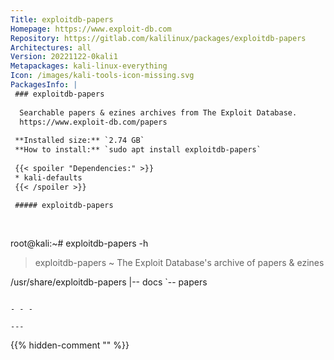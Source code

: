 ```yaml
---
Title: exploitdb-papers
Homepage: https://www.exploit-db.com
Repository: https://gitlab.com/kalilinux/packages/exploitdb-papers
Architectures: all
Version: 20221122-0kali1
Metapackages: kali-linux-everything 
Icon: /images/kali-tools-icon-missing.svg
PackagesInfo: |
 ### exploitdb-papers
 
  Searchable papers & ezines archives from The Exploit Database.
  https://www.exploit-db.com/papers
 
 **Installed size:** `2.74 GB`  
 **How to install:** `sudo apt install exploitdb-papers`  
 
 {{< spoiler "Dependencies:" >}}
 * kali-defaults
 {{< /spoiler >}}
 
 ##### exploitdb-papers
 
 
 ```
 root@kali:~# exploitdb-papers -h
 
 > exploitdb-papers ~ The Exploit Database's archive of papers & ezines
 
 /usr/share/exploitdb-papers
 |-- docs
 `-- papers
 ```
 
 - - -
 
---
```

{{% hidden-comment "<!--Do not edit anything above this line-->" %}}
